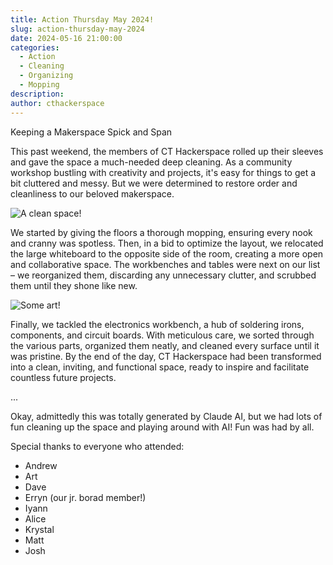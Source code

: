 ```yaml
---
title: Action Thursday May 2024!
slug: action-thursday-may-2024
date: 2024-05-16 21:00:00
categories:
  - Action
  - Cleaning
  - Organizing
  - Mopping
description: 
author: cthackerspace
---
```


Keeping a Makerspace Spick and Span

This past weekend, the members of CT Hackerspace rolled up their sleeves and gave the space a much-needed deep cleaning. As a community workshop bustling with creativity and projects, it's easy for things to get a bit cluttered and messy. But we were determined to restore order and cleanliness to our beloved makerspace.

![A clean space!](/uploads/2024/05/IMG_20240516_200029.jpg)

We started by giving the floors a thorough mopping, ensuring every nook and cranny was spotless. Then, in a bid to optimize the layout, we relocated the large whiteboard to the opposite side of the room, creating a more open and collaborative space. The workbenches and tables were next on our list – we reorganized them, discarding any unnecessary clutter, and scrubbed them until they shone like new.

![Some art!](/uploads/2024/05/IMG_20240516_200030.jpg)

Finally, we tackled the electronics workbench, a hub of soldering irons, components, and circuit boards. With meticulous care, we sorted through the various parts, organized them neatly, and cleaned every surface until it was pristine. By the end of the day, CT Hackerspace had been transformed into a clean, inviting, and functional space, ready to inspire and facilitate countless future projects.

...

Okay, admittedly this was totally generated by Claude AI, but we had lots of fun cleaning up the space and playing around with AI! Fun was had by all.

Special thanks to everyone who attended:

- Andrew
- Art
- Dave
- Erryn (our jr. borad member!)
- Iyann
- Alice
- Krystal
- Matt
- Josh
